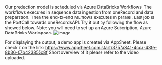 Our predection model is scheduled via Azure DataBricks Workflows. The workflows executes in sequence data ingestion from oneRecord and data preparation. Then the end-to-end ML flows executes in paralel. Last job is the PostCall towards oneRecordsAPI.
Try it out by following the flow as showed below. 
Note: you will need to set up an Azure Subcription, Azure DataBricks Workspace.
![image](https://github.com/ata1990/lh-onerecord-crew/assets/137679679/b7ac0cdc-6eeb-4488-87b7-76c75e553258)

For displaying the output, a demo app is created via AppSheet. Please check it on the link: 
https://www.appsheet.com/start/3757a841-4cca-43fe-8b36-07b423855c8f 
Short overview of it please refer to the video uploaded.

